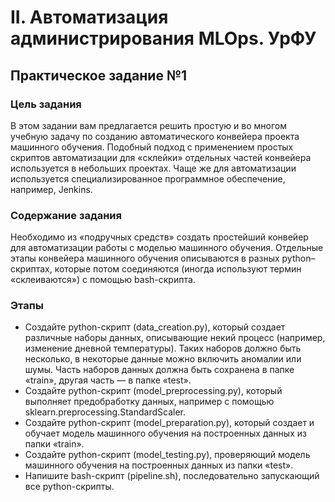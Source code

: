 # II. Автоматизация администрирования MLOps. УрФУ

## Практическое задание №1

### Цель задания

В этом задании вам предлагается решить простую и во многом учебную задачу по созданию автоматического конвейера проекта машинного обучения. Подобный подход с применением простых скриптов автоматизации для «склейки» отдельных частей конвейера используется в небольших проектах. Чаще же для автоматизации используется специализированное программное обеспечение, например, Jenkins.

### Содержание задания

Необходимо из «подручных средств» создать простейший конвейер для автоматизации работы с моделью машинного обучения. Отдельные этапы конвейера машинного обучения описываются в разных python–скриптах, которые потом соединяются (иногда используют термин «склеиваются») с помощью bash-скрипта.

### Этапы

- Создайте python-скрипт (data_creation.py), который создает различные наборы данных, описывающие некий процесс (например, изменение дневной температуры). Таких наборов должно быть несколько, в некоторые данные можно включить аномалии или шумы. Часть наборов данных должна быть сохранена в папке «train», другая часть — в папке «test».
- Создайте python-скрипт (model_preprocessing.py), который выполняет предобработку данных, например с помощью sklearn.preprocessing.StandardScaler.
- Создайте python-скрипт (model_preparation.py), который создает и обучает модель машинного обучения на построенных данных из папки «train».
- Создайте python-скрипт (model_testing.py), проверяющий модель машинного обучения на построенных данных из папки «test».
- Напишите bash-скрипт (pipeline.sh), последовательно запускающий все python-скрипты.
